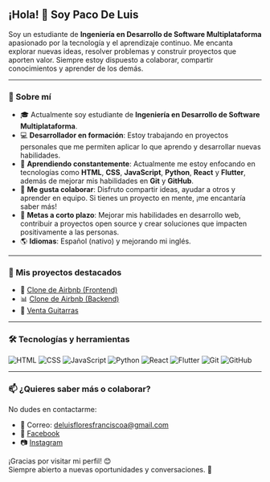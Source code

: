 ## ¡Hola! 👋 Soy Paco De Luis

Soy un estudiante de **Ingeniería en Desarrollo de Software Multiplataforma** apasionado por la tecnología y el aprendizaje continuo. Me encanta explorar nuevas ideas, resolver problemas y construir proyectos que aporten valor. Siempre estoy dispuesto a colaborar, compartir conocimientos y aprender de los demás.

---

### 🧩 Sobre mí

- 🎓 Actualmente soy estudiante de **Ingeniería en Desarrollo de Software Multiplataforma**.
- 💻 **Desarrollador en formación**: Estoy trabajando en proyectos personales que me permiten aplicar lo que aprendo y desarrollar nuevas habilidades.
- 🌱 **Aprendiendo constantemente**: Actualmente me estoy enfocando en tecnologías como **HTML**, **CSS**, **JavaScript**, **Python**, **React** y **Flutter**, además de mejorar mis habilidades en **Git** y **GitHub**.
- 🤝 **Me gusta colaborar**: Disfruto compartir ideas, ayudar a otros y aprender en equipo. Si tienes un proyecto en mente, ¡me encantaría saber más!
- 🎯 **Metas a corto plazo**: Mejorar mis habilidades en desarrollo web, contribuir a proyectos open source y crear soluciones que impacten positivamente a las personas.
- 🌎 **Idiomas**: Español (nativo) y mejorando mi inglés.

---

### 🚀 Mis proyectos destacados

- 🎨 [Clone de Airbnb (Frontend)](https://github.com/PacoDeLuis/Fronted-Clone-de-Airbnb.git)  
- 📊 [Clone de Airbnb (Backend)](https://github.com/PacoDeLuis/Backend-Clone-de-Airbnb.git)  
- 🎸 [Venta Guitarras](https://github.com/PacoDeLuis/Bebidas-react.git)  

---

### 🛠️ Tecnologías y herramientas

![HTML](https://img.shields.io/badge/HTML-E34F26?style=flat&logo=html5&logoColor=white)
![CSS](https://img.shields.io/badge/CSS-1572B6?style=flat&logo=css3&logoColor=white)
![JavaScript](https://img.shields.io/badge/JavaScript-F7DF1E?style=flat&logo=javascript&logoColor=black)
![Python](https://img.shields.io/badge/Python-3776AB?style=flat&logo=python&logoColor=white)
![React](https://img.shields.io/badge/React-61DAFB?style=flat&logo=react&logoColor=black)
![Flutter](https://img.shields.io/badge/Flutter-02569B?style=flat&logo=flutter&logoColor=white)
![Git](https://img.shields.io/badge/Git-F05032?style=flat&logo=git&logoColor=white)
![GitHub](https://img.shields.io/badge/GitHub-181717?style=flat&logo=github&logoColor=white)

---

### 📫 ¿Quieres saber más o colaborar?

No dudes en contactarme:  
- 💌 Correo: deluisfloresfranciscoa@gmail.com  
- 📘 [Facebook](https://www.facebook.com/FranciscoDeLuis)  
- 📷 [Instagram](https://www.instagram.com/francisco_de_luis_1)  

¡Gracias por visitar mi perfil! 😊  
Siempre abierto a nuevas oportunidades y conversaciones. 🚀
